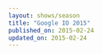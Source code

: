 ```yaml
---
layout: shows/season
title: "Google IO 2015"
published_on: 2015-02-24
updated_on: 2015-02-24
---
```

